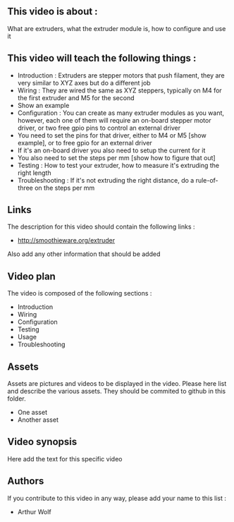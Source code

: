 ## This video is about : 

What are extruders, what the extruder module is, how to configure and use it

## This video will teach the following things : 

* Introduction : Extruders are stepper motors that push filament, they are very similar to XYZ axes but do a different job
* Wiring : They are wired the same as XYZ steppers, typically on M4 for the first extruder and M5 for the second
* Show an example
* Configuration : You can create as many extruder modules as you want, however, each one of them will require an on-board stepper motor driver, or two free gpio pins to control an external driver
* You need to set the pins for that driver, either to M4 or M5 [show example], or to free gpio for an external driver
* If it's an on-board driver you also need to setup the current for it
* You also need to set the steps per mm [show how to figure that out]
* Testing : How to test your extruder, how to measure it's extruding the right length
* Troubleshooting : If it's not extruding the right distance, do a rule-of-three on the steps per mm 

## Links 

The description for this video should contain the following links : 

* http://smoothieware.org/extruder

Also add any other information that should be added

## Video plan

The video is composed of the following sections : 

* Introduction
* Wiring
* Configuration
* Testing
* Usage
* Troubleshooting

## Assets

Assets are pictures and videos to be displayed in the video.
Please here list and describe the various assets. They should be commited to github in this folder.

* One asset
* Another asset

## Video synopsis

Here add the text for this specific video

## Authors

If you contribute to this video in any way, please add your name to this list : 

* Arthur Wolf

